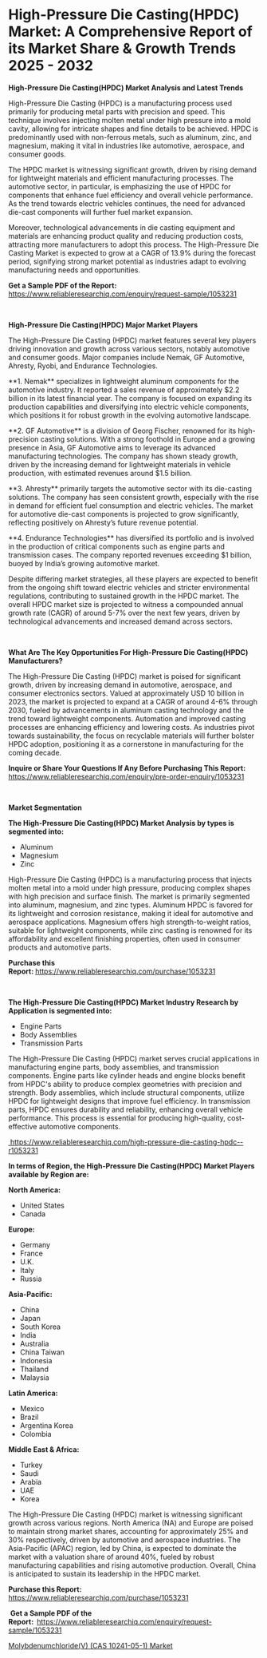 <p><h1>High-Pressure Die Casting(HPDC) Market: A Comprehensive Report of its Market Share & Growth Trends 2025 - 2032</h1></p><p><strong>High-Pressure Die Casting(HPDC) Market Analysis and Latest Trends</strong></p>
<p><p>High-Pressure Die Casting (HPDC) is a manufacturing process used primarily for producing metal parts with precision and speed. This technique involves injecting molten metal under high pressure into a mold cavity, allowing for intricate shapes and fine details to be achieved. HPDC is predominantly used with non-ferrous metals, such as aluminum, zinc, and magnesium, making it vital in industries like automotive, aerospace, and consumer goods.</p><p>The HPDC market is witnessing significant growth, driven by rising demand for lightweight materials and efficient manufacturing processes. The automotive sector, in particular, is emphasizing the use of HPDC for components that enhance fuel efficiency and overall vehicle performance. As the trend towards electric vehicles continues, the need for advanced die-cast components will further fuel market expansion.</p><p>Moreover, technological advancements in die casting equipment and materials are enhancing product quality and reducing production costs, attracting more manufacturers to adopt this process. The High-Pressure Die Casting Market is expected to grow at a CAGR of 13.9% during the forecast period, signifying strong market potential as industries adapt to evolving manufacturing needs and opportunities.</p></p>
<p><strong>Get a Sample PDF of the Report:&nbsp;</strong> <a href="https://www.reliableresearchiq.com/enquiry/request-sample/1053231?utm_campaign=2758&utm_medium=2&utm_source=Github&utm_content=ia&utm_term=22032025&utm_id=high-pressure-die-castinghpdc">https://www.reliableresearchiq.com/enquiry/request-sample/1053231</a></p>
<p>&nbsp;</p>
<p><strong>High-Pressure Die Casting(HPDC) Major Market Players</strong></p>
<p><p>The High-Pressure Die Casting (HPDC) market features several key players driving innovation and growth across various sectors, notably automotive and consumer goods. Major companies include Nemak, GF Automotive, Ahresty, Ryobi, and Endurance Technologies.</p><p>**1. Nemak** specializes in lightweight aluminum components for the automotive industry. It reported a sales revenue of approximately $2.2 billion in its latest financial year. The company is focused on expanding its production capabilities and diversifying into electric vehicle components, which positions it for robust growth in the evolving automotive landscape.</p><p>**2. GF Automotive** is a division of Georg Fischer, renowned for its high-precision casting solutions. With a strong foothold in Europe and a growing presence in Asia, GF Automotive aims to leverage its advanced manufacturing technologies. The company has shown steady growth, driven by the increasing demand for lightweight materials in vehicle production, with estimated revenues around $1.5 billion.</p><p>**3. Ahresty** primarily targets the automotive sector with its die-casting solutions. The company has seen consistent growth, especially with the rise in demand for efficient fuel consumption and electric vehicles. The market for automotive die-cast components is projected to grow significantly, reflecting positively on Ahresty’s future revenue potential.</p><p>**4. Endurance Technologies** has diversified its portfolio and is involved in the production of critical components such as engine parts and transmission cases. The company reported revenues exceeding $1 billion, buoyed by India’s growing automotive market.</p><p>Despite differing market strategies, all these players are expected to benefit from the ongoing shift toward electric vehicles and stricter environmental regulations, contributing to sustained growth in the HPDC market. The overall HPDC market size is projected to witness a compounded annual growth rate (CAGR) of around 5-7% over the next few years, driven by technological advancements and increased demand across sectors.</p></p>
<p>&nbsp;</p>
<p><strong>What Are The Key Opportunities For High-Pressure Die Casting(HPDC) Manufacturers?</strong></p>
<p><p>The High-Pressure Die Casting (HPDC) market is poised for significant growth, driven by increasing demand in automotive, aerospace, and consumer electronics sectors. Valued at approximately USD 10 billion in 2023, the market is projected to expand at a CAGR of around 4-6% through 2030, fueled by advancements in aluminum casting technology and the trend toward lightweight components. Automation and improved casting processes are enhancing efficiency and lowering costs. As industries pivot towards sustainability, the focus on recyclable materials will further bolster HPDC adoption, positioning it as a cornerstone in manufacturing for the coming decade.</p></p>
<p><strong>Inquire or Share Your Questions If Any Before Purchasing This Report:</strong> <a href="https://www.reliableresearchiq.com/enquiry/pre-order-enquiry/1053231?utm_campaign=2758&utm_medium=2&utm_source=Github&utm_content=ia&utm_term=22032025&utm_id=high-pressure-die-castinghpdc">https://www.reliableresearchiq.com/enquiry/pre-order-enquiry/1053231</a></p>
<p>&nbsp;</p>
<p><strong>Market Segmentation</strong></p>
<p><strong>The High-Pressure Die Casting(HPDC) Market Analysis by types is segmented into:</strong></p>
<p><ul><li>Aluminum</li><li>Magnesium</li><li>Zinc</li></ul></p>
<p><p>High-Pressure Die Casting (HPDC) is a manufacturing process that injects molten metal into a mold under high pressure, producing complex shapes with high precision and surface finish. The market is primarily segmented into aluminum, magnesium, and zinc types. Aluminum HPDC is favored for its lightweight and corrosion resistance, making it ideal for automotive and aerospace applications. Magnesium offers high strength-to-weight ratios, suitable for lightweight components, while zinc casting is renowned for its affordability and excellent finishing properties, often used in consumer products and automotive parts.</p></p>
<p><strong>Purchase this Report:&nbsp;</strong><a href="https://www.reliableresearchiq.com/purchase/1053231?utm_campaign=2758&utm_medium=2&utm_source=Github&utm_content=ia&utm_term=22032025&utm_id=high-pressure-die-castinghpdc">https://www.reliableresearchiq.com/purchase/1053231</a></p>
<p>&nbsp;</p>
<p><strong>The High-Pressure Die Casting(HPDC) Market Industry Research by Application is segmented into:</strong></p>
<p><ul><li>Engine Parts</li><li>Body Assemblies</li><li>Transmission Parts</li></ul></p>
<p><p>The High-Pressure Die Casting (HPDC) market serves crucial applications in manufacturing engine parts, body assemblies, and transmission components. Engine parts like cylinder heads and engine blocks benefit from HPDC's ability to produce complex geometries with precision and strength. Body assemblies, which include structural components, utilize HPDC for lightweight designs that improve fuel efficiency. In transmission parts, HPDC ensures durability and reliability, enhancing overall vehicle performance. This process is essential for producing high-quality, cost-effective automotive components.</p></p>
<p><a href="https://www.reliableresearchiq.com/high-pressure-die-casting-hpdc--r1053231?utm_campaign=2758&utm_medium=2&utm_source=Github&utm_content=ia&utm_term=22032025&utm_id=high-pressure-die-castinghpdc">&nbsp;https://www.reliableresearchiq.com/high-pressure-die-casting-hpdc--r1053231</a></p>
<p><strong>In terms of Region, the High-Pressure Die Casting(HPDC) Market Players available by Region are:</strong></p>
<p>
    <p> <strong> North America: </strong>
        <ul>
            <li>United States</li>
            <li>Canada</li>
        </ul>
        </p> 
    <p> <strong> Europe: </strong>
        <ul>
            <li>Germany</li>
            <li>France</li>
            <li>U.K.</li>
            <li>Italy</li>
            <li>Russia</li>
        </ul>
        </p> 
    <p> <strong> Asia-Pacific: </strong>
        <ul>
            <li>China</li>
            <li>Japan</li>
            <li>South Korea</li>
            <li>India</li>
            <li>Australia</li>
            <li>China Taiwan</li>
            <li>Indonesia</li>
            <li>Thailand</li>
            <li>Malaysia</li>
        </ul>
        </p> 
    <p> <strong> Latin America: </strong>
        <ul>
            <li>Mexico</li>
            <li>Brazil</li>
            <li>Argentina Korea</li>
            <li>Colombia</li>
        </ul>
        </p> 
    <p> <strong> Middle East & Africa: </strong>
        <ul>
            <li>Turkey</li>
            <li>Saudi</li>
            <li>Arabia</li>
            <li>UAE</li>
            <li>Korea</li>
        </ul>
    </p>
    </p>
<p><p>The High-Pressure Die Casting (HPDC) market is witnessing significant growth across various regions. North America (NA) and Europe are poised to maintain strong market shares, accounting for approximately 25% and 30% respectively, driven by automotive and aerospace industries. The Asia-Pacific (APAC) region, led by China, is expected to dominate the market with a valuation share of around 40%, fueled by robust manufacturing capabilities and rising automotive production. Overall, China is anticipated to sustain its leadership in the HPDC market.</p></p>
<p><strong>Purchase this Report: </strong><a href="https://www.reliableresearchiq.com/purchase/1053231?utm_campaign=2758&utm_medium=2&utm_source=Github&utm_content=ia&utm_term=22032025&utm_id=high-pressure-die-castinghpdc">https://www.reliableresearchiq.com/purchase/1053231</a></p>
<p>&nbsp;<strong>Get a Sample PDF of the Report:&nbsp;&nbsp;</strong><a href="https://www.reliableresearchiq.com/enquiry/request-sample/1053231?utm_campaign=2758&utm_medium=2&utm_source=Github&utm_content=ia&utm_term=22032025&utm_id=high-pressure-die-castinghpdc">https://www.reliableresearchiq.com/enquiry/request-sample/1053231</a></p>
<p><strong></strong></p>
<p><p><a href="https://github.com/iroldilom/Market-Research-Report-List-1/blob/main/molybdenumchloridev-cas-10241-05-1-market.md?utm_campaign=2758&utm_medium=2&utm_source=Github&utm_content=ia&utm_term=22032025&utm_id=high-pressure-die-castinghpdc">Molybdenumchloride(V) (CAS 10241-05-1) Market</a></p></p>
